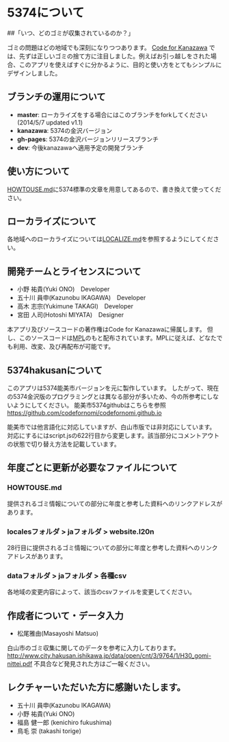 # 5374について

##「いつ、どのゴミが収集されているのか？」

ゴミの問題はどの地域でも深刻になりつつあります。
 [Code for Kanazawa](http://codeforkanazawa.org/)
では、先ずは正しいゴミの捨て方に注目しました。例えばお引っ越しをされた場合、このアプリを使えばすぐに分かるように、目的と使い方をとてもシンプルにデザインしました。

## ブランチの運用について

* **master**: ローカライズをする場合にはこのブランチをforkしてください (2014/5/7 updated v1.1)
* **kanazawa**: 5374の金沢バージョン
* **gh-pages**: 5374の金沢バージョンリリースブランチ
* **dev**: 今後kanazawaへ適用予定の開発ブランチ

## 使い方について

[HOWTOUSE.md](HOWTOUSE.md)に5374標準の文章を用意してあるので、書き換えて使ってください。

## ローカライズについて

各地域へのローカライズについては[LOCALIZE.md](LOCALIZE.md)を参照するようにしてください。




## 開発チームとライセンスについて
- 小野 祐貴(Yuki ONO)　Developer
- 五十川 員申(Kazunobu IKAGAWA)　Developer
- 高木 志宗(Yukimune TAKAGI)　Developer
- 宮田 人司(Hotoshi MIYATA)　Designer

本アプリ及びソースコードの著作権はCode for Kanazawaに帰属します。
但し、このソースコードは[MPL](http://www.mozilla.org/MPL/2.0/)のもと配布されています。MPLに従えば、どなたでも利用、改変、及び再配布が可能です。



## 5374hakusanについて

このアプリは5374能美市バージョンを元に製作しています。
したがって、現在の5374金沢版のプログラミングとは異なる部分が多いため、今の所参考にしないようにしてください。
能美市5374githubはこちらを参照
https://github.com/codefornomi/codefornomi.github.io

能美市では他言語化に対応していますが、白山市版では非対応にしています。
対応にするにはscript.jsの622行目から変更します。該当部分にコメントアウトの状態で切り替え方法を記載しています。



## 年度ごとに更新が必要なファイルについて

### HOWTOUSE.md
提供されるゴミ情報についての部分に年度と参考した資料へのリンクアドレスがあります。

### localesフォルダ > jaフォルダ > website.l20n
28行目に提供されるゴミ情報についての部分に年度と参考した資料へのリンクアドレスがあります。

### dataフォルダ > jaフォルダ > 各種csv
各地域の変更内容によって、該当のcsvファイルを変更してください。



## 作成者について・データ入力

- 松尾雅由(Masayoshi Matsuo)

白山市のゴミ収集に関してのデータを参考に入力しております。
http://www.city.hakusan.ishikawa.jp/data/open/cnt/3/9764/1/H30_gomi-nittei.pdf
不具合など発見された方はご一報ください。


## レクチャーいただいた方に感謝いたします。

- 五十川 員申(Kazunobu IKAGAWA)
- 小野 祐貴(Yuki ONO)
- 福島 健一郎 (kenichiro fukushima)
- 鳥毛 崇 (takashi torige)



